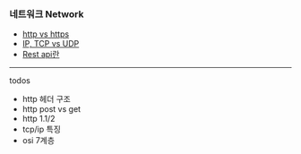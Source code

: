 ### 네트워크 Network

- [http vs https](./Network/http_vs_https.md)
- [IP, TCP vs UDP](./Network/IP_TCP_UDP.md)
- [Rest api란](./Network/rest_api.md)

---

todos

- http 헤더 구조
- http post vs get
- http 1.1/2
- tcp/ip 특징
- osi 7계층

